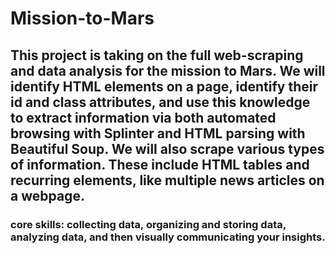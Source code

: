 # Mission-to-Mars

## This project is taking on the full web-scraping and data analysis for the mission to Mars. We will identify HTML elements on a page, identify their id and class attributes, and use this knowledge to extract information via both automated browsing with Splinter and HTML parsing with Beautiful Soup. We will also scrape various types of information. These include HTML tables and recurring elements, like multiple news articles on a webpage.

### core skills: collecting data, organizing and storing data, analyzing data, and then visually communicating your insights.
